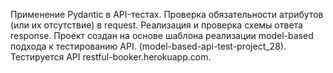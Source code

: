 Применение Pydantic в API-тестах.
Проверка обязательности атрибутов (или их отсутствие) в request.
Реализация и проверка схемы ответа response.
Проект создан на основе шаблона реализации model-based подхода к тестированию API. (model-based-api-test-project_28).
Тестируется API restful-booker.herokuapp.com.